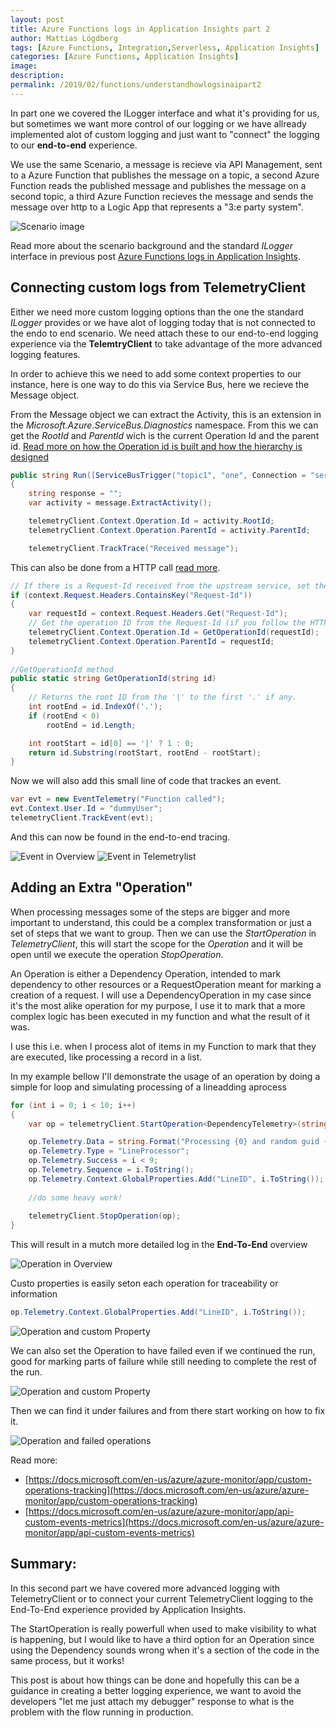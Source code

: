 ```yaml
---
layout: post
title: Azure Functions logs in Application Insights part 2 
author: Mattias Lögdberg
tags: [Azure Functions, Integration,Serverless, Application Insights]
categories: [Azure Functions, Application Insights]
image: 
description: 
permalink: /2019/02/functions/understandhowlogsinaipart2
---
```


In part one we covered the ILogger interface and what it's providing for us, but sometimes we want more control of our logging or we have allready implemented alot of custom logging and just want to "connect" the logging to our **end-to-end** experience.

We use the same Scenario, a message is recieve via API Management, sent to a Azure Function that publishes the message on a topic, a second Azure Function reads the published message and publishes the message on a second topic, a third Azure Function recieves the message and sends the message over http to a Logic App that represents a "3:e party system".

![Scenario image](/assets/uploads/2019/08/functionsAi-scenario.png)

Read more about the scenario background and the standard *ILogger* interface in previous post [Azure Functions logs in Application Insights](http://mlogdberg.com/2019/02/functions/understandhowlogsinai).


## Connecting custom logs from TelemetryClient
Either we need more custom logging options than the one the standard *ILogger* provides or we have alot of logging today that is not connected to the endo to end scenario. We need attach these to our end-to-end logging experience via the **TelemtryClient** to take advantage of the more advanced logging features.

In order to achieve this we need to add some context properties to our instance, here is one way to do this via Service Bus, here we recieve the Message object.

From the Message object we can extract the Activity, this is an extension in the *Microsoft.Azure.ServiceBus.Diagnostics* namespace. From this we can get the *RootId* and *ParentId* wich is the current Operation Id and the parent id. [Read more on how the Operation id is built and how the hierarchy is designed](https://github.com/dotnet/corefx/blob/master/src/System.Diagnostics.DiagnosticSource/src/HierarchicalRequestId.md)

```csharp
public string Run([ServiceBusTrigger("topic1", "one", Connection = "servicebusConnection")]Message message, ILogger log)
{
    string response = "";
    var activity = message.ExtractActivity();

    telemetryClient.Context.Operation.Id = activity.RootId;
    telemetryClient.Context.Operation.ParentId = activity.ParentId;

    telemetryClient.TrackTrace("Received message");
```

This can also be done from a HTTP call [read more](https://docs.microsoft.com/en-us/azure/azure-monitor/app/custom-operations-tracking#http-request-in-owin-self-hosted-app).

```csharp
// If there is a Request-Id received from the upstream service, set the telemetry context accordingly.
if (context.Request.Headers.ContainsKey("Request-Id"))
{
    var requestId = context.Request.Headers.Get("Request-Id");
    // Get the operation ID from the Request-Id (if you follow the HTTP Protocol for Correlation).
    telemetryClient.Context.Operation.Id = GetOperationId(requestId);
    telemetryClient.Context.Operation.ParentId = requestId;
}
	
//GetOperationId method
public static string GetOperationId(string id)
{
    // Returns the root ID from the '|' to the first '.' if any.
    int rootEnd = id.IndexOf('.');
    if (rootEnd < 0)
        rootEnd = id.Length;

    int rootStart = id[0] == '|' ? 1 : 0;
    return id.Substring(rootStart, rootEnd - rootStart);
}
```


Now we will also add this small line of code that trackes an event.

```csharp
var evt = new EventTelemetry("Function called");
evt.Context.User.Id = "dummyUser";
telemetryClient.TrackEvent(evt);
```

And this can now be found in the end-to-end tracing.

![Event in Overview](/assets/uploads/2019/08/functionsAi-customEventOverview.png)
![Event in Telemetrylist](/assets/uploads/2019/08/functionsAi-endtoendoevent.png)

## Adding an Extra "Operation"
When processing messages some of the steps are bigger and more important to understand, this could be a complex transformation or just a set of steps that we want to group.
Then we can use the *StartOperation* in *TelemetryClient*, this will start the scope for the *Operation* and it will be open until we execute the operation *StopOperation*.

An Operation is either a Dependency Operation, intended to mark dependency to other resources or a RequestOperation meant for marking a creation of a request.
I will use a DependencyOperation in my case since it's the most alike operation for my purpose, I use it to mark that a more complex logic has been executed in my function and what the result of it was.

I use this i.e. when I process alot of items in my Function to mark that they are executed, like processing a record in a list.

In my example bellow I'll demonstrate the usage of an operation by doing a simple for loop and simulating processing of a lineadding  aprocess

```csharp
for (int i = 0; i < 10; i++)
{
    var op = telemetryClient.StartOperation<DependencyTelemetry>(string.Format("Function2_line_{0}", i.ToString()));

    op.Telemetry.Data = string.Format("Processing {0} and random guid {1}", i.ToString(), Guid.NewGuid().ToString());
    op.Telemetry.Type = "LineProcessor";
    op.Telemetry.Success = i < 9;
    op.Telemetry.Sequence = i.ToString();
    op.Telemetry.Context.GlobalProperties.Add("LineID", i.ToString());
	
	//do some heavy work!
	
    telemetryClient.StopOperation(op);                    
}
```

This will result in a mutch more detailed log in the **End-To-End** overview

![Operation in Overview](/assets/uploads/2019/08/functionsAi-endtoendwithoperation.png)

Custo properties is easily seton each operation for traceability or information

```csharp
op.Telemetry.Context.GlobalProperties.Add("LineID", i.ToString());
```

![Operation and custom Property](/assets/uploads/2019/08/functionsAi-operations-custom-properties.png)


We can also set the Operation to have failed even if we continued the run, good for marking parts of failure while still needing to complete the rest of the run.

![Operation and custom Property](/assets/uploads/2019/08/functionsAi-operationfailed.png)

Then we can find it under failures and from there start working on how to fix it.

![Operation and failed operations](/assets/uploads/2019/08/functionsAi-operation-failures.png)

Read more: 
* [https://docs.microsoft.com/en-us/azure/azure-monitor/app/custom-operations-tracking](https://docs.microsoft.com/en-us/azure/azure-monitor/app/custom-operations-tracking)
* [https://docs.microsoft.com/en-us/azure/azure-monitor/app/api-custom-events-metrics](https://docs.microsoft.com/en-us/azure/azure-monitor/app/api-custom-events-metrics)

## Summary:
In this second part we have covered more advanced logging with TelemetryClient or to connect your current TelemetryClient logging to the End-To-End experience provided by Application Insights.

The StartOperation is really powerfull when used to make visibility to what is happening, but I would like to have a third option for an Operation since using the Dependency sounds wrong when it's a section of the code in the same process, but it works!

This post is about how things can be done and hopefully this can be a guidance in creating a better logging experience, we want to avoid the developers "let me just attach my debugger" response to what is the problem with the flow running in production.